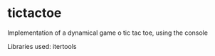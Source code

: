 # tictactoe
Implementation of a dynamical game o tic tac toe, using the console

Libraries used: itertools
